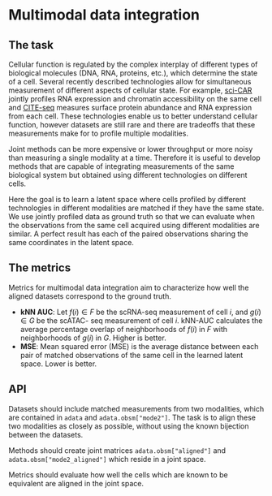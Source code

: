 
# Multimodal data integration

## The task

Cellular function is regulated by the complex interplay of different
types of biological molecules (DNA, RNA, proteins, etc.), which
determine the state of a cell. Several recently described technologies
allow for simultaneous measurement of different aspects of cellular
state. For example, [sci-CAR](https://doi.org/10.1126/science.aau0730)
jointly profiles RNA expression and chromatin accessibility on the same
cell and [CITE-seq](https://doi.org/10.1038/nmeth.4380) measures surface
protein abundance and RNA expression from each cell. These technologies
enable us to better understand cellular function, however datasets are
still rare and there are tradeoffs that these measurements make for to
profile multiple modalities.

Joint methods can be more expensive or lower throughput or more noisy
than measuring a single modality at a time. Therefore it is useful to
develop methods that are capable of integrating measurements of the same
biological system but obtained using different technologies on different
cells.

Here the goal is to learn a latent space where cells profiled by
different technologies in different modalities are matched if they have
the same state. We use jointly profiled data as ground truth so that we
can evaluate when the observations from the same cell acquired using
different modalities are similar. A perfect result has each of the
paired observations sharing the same coordinates in the latent space.

## The metrics

Metrics for multimodal data integration aim to characterize how well the
aligned datasets correspond to the ground truth.

- **kNN AUC**: Let $f(i) ∈ F$ be the scRNA-seq measurement of cell $i$,
  and $g(i) ∈ G$ be the scATAC- seq measurement of cell $i$. kNN-AUC
  calculates the average percentage overlap of neighborhoods of $f(i)$
  in $F$ with neighborhoods of $g(i)$ in $G$. Higher is better.
- **MSE**: Mean squared error (MSE) is the average distance between each
  pair of matched observations of the same cell in the learned latent
  space. Lower is better.

## API

Datasets should include matched measurements from two modalities, which
are contained in `adata` and `adata.obsm["mode2"]`. The task is to align
these two modalities as closely as possible, without using the known
bijection between the datasets.

Methods should create joint matrices `adata.obsm["aligned"]` and
`adata.obsm["mode2_aligned"]` which reside in a joint space.

Metrics should evaluate how well the cells which are known to be
equivalent are aligned in the joint space.
